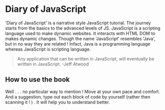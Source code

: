 # Diary of JavaScript

'Diary of JavaScript' is a narrative style JavaScript tutorial. The journey starts from the basics to the advanced levels of JS. JavaScript is a scripting language used to make dynamic websites. It interacts with HTML DOM to makes dynamic changes. Though the name 'JavaScript' resembles 'Java', but in no way they are related ! Infact, Java is a programming language whereas JavaScript is scripting language. 

> Any application that can be written in JavaScript, will eventually be written in JavaScript. -Jeff Atwood 

## How to use the book

 Well . . . no particular way to mention ! Move at your own pace and comfort. And a suggestion, type out each block of code by yourself (rather then scanning it ! ) . It will help you to understand better.


